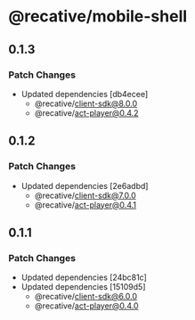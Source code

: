 # @recative/mobile-shell

## 0.1.3

### Patch Changes

- Updated dependencies [db4ecee]
  - @recative/client-sdk@8.0.0
  - @recative/act-player@0.4.2

## 0.1.2

### Patch Changes

- Updated dependencies [2e6adbd]
  - @recative/client-sdk@7.0.0
  - @recative/act-player@0.4.1

## 0.1.1

### Patch Changes

- Updated dependencies [24bc81c]
- Updated dependencies [15109d5]
  - @recative/client-sdk@6.0.0
  - @recative/act-player@0.4.0
